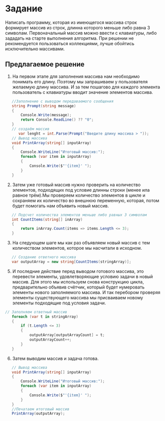 # Задание

Написать программу, которая из имеющегося массива строк формирует массив из строк, длинна которого
меньше либо равна 3 символам. Первоначальный массив можно ввести с клавиатуры, либо зададать на старте
выполнения алгоритма. При решении не рекомендуется пользоваться коллекциями, лучше обойтись
исключительно массивами.

## Предлагаемое решение

1. На первом этапе для заполнения массива нам необходимо понимать его длину. Поэтому мы запрашиваем у пользователя
   желаемую длину массива.
   И за тем пошагово для каждого элемента пользователь с клавиатуры вводит значение элементов массива.

```csharp
   //Заполнение с выводом передаваемого сообщения
   string Prompt(string message)
   {
       Console.Write(message);
       return Console.ReadLine() ?? "0";
   }
   // создаём массив
      var lenght = int.Parse(Prompt("Введите длину массива > "));
   // Вывод массива
   void PrintArray(string[] inputArray)
   {
       Console.WriteLine("Итоговый массив:");
       foreach (var item in inputArray)
       {
           Console.Write($"'{item}' ");
       }
   }
```

2. Затем уже готовый массив нужно проверить на количество элементов, подходящих под условие длинны строки (менее ила
   равное трём).Мы проверяем количество элементов в цикле и сохраняем их количество во внешнюю переменную, которая,
   потом будет
   помогать нам объявить новый массив.

```csharp
   // Подсчет количества элементов меньше либо равных 3 символам
   int CountItems(string[] inArray)
   {
       return inArray.Count(items => items.Length <= 3);
   }
```

3. На следующем шаге мы как раз объявляем новый массив с тем количеством элементов, которое мы насчитали в исходном.

```csharp
   // Создание ответного массива 
   var outputArray = new string[CountItems(stringArray)];
```

5. И последние действие перед выводом готового массива, это перевести элементы, удовлетворяющие условию задачи в новый
   массив. Для этого мы используем снова конструкцию цикла, предварительно объявив счётчик, который будет нумеровать
   элементы нового заполняемого массива.
   И так перебором проверяя элементы существующего массива мы присваиваем новому элементы подходящие под условия задачи.

```csharp
// Заполняем ответный массив
   foreach (var t in stringArray)
   {
       if (t.Length <= 3)
       {
           outputArray[outputArrayCount] = t;
           outputArrayCount++;
       }
   }
```

6. Затем выводим массив и задача готова.

```csharp
   // Вывод массива
   void PrintArray(string[] inputArray)
   {
       Console.WriteLine("Итоговый массив:");
       foreach (var item in inputArray)
       {
           Console.Write($"'{item}' ");
       }
   }
   //Печатаем итоговый массив
   PrintArray(outputArray);
```
